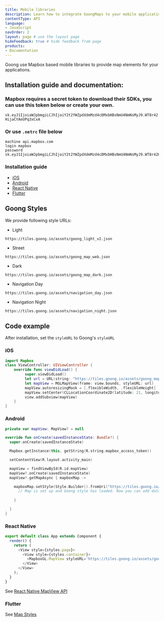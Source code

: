 ```yaml
---
title: Mobile libraries
description: Learn how to integrate GoongMaps to your mobile applications.
contentType: API
language:
- JavaScript
navOrder: 2
layout: page # use the layout page
hideFeedback: true # hide feedback from page
products:
- Documentation
---
```


Goong use Mapbox based mobile libraries to provide map elements for your applications.
## Installation guide and documentation:
### Mapbox requires a secret token to download their SDKs, you can use this token below or create your own.
`sk.eyJ1IjoiaWJpbmgiLCJhIjoiY2t2YWZpdXdmMzd4cDMxbHBsNmU4NmNsMyJ9.WT8r42HijaCYAeUPq3xCxA`
### Or use `.netrc` file below
```
machine api.mapbox.com
login mapbox
password sk.eyJ1IjoiaWJpbmgiLCJhIjoiY2t2YWZpdXdmMzd4cDMxbHBsNmU4NmNsMyJ9.WT8r42HijaCYAeUPq3xCxA
```
### Installation guide
- [iOS](https://docs.mapbox.com/ios/maps/guides/install/)
- [Android](https://docs.mapbox.com/android/maps/guides/install/)
- [React Native](https://github.com/react-native-mapbox-gl/maps/)
- [Flutter](https://github.com/tobrun/flutter-mapbox-gl)
## Goong Styles
We provide following style URLs:
- Light
```html
https://tiles.goong.io/assets/goong_light_v2.json
```
- Street
```
https://tiles.goong.io/assets/goong_map_web.json
```
- Dark
```
https://tiles.goong.io/assets/goong_map_dark.json
```
- Navigation Day
```
https://tiles.goong.io/assets/navigation_day.json
```
- Navigation Night
```
https://tiles.goong.io/assets/navigation_night.json
```
## Code example
After installation, set the `styleURL` to Goong's `styleURL`
### iOS
```swift
import Mapbox
class ViewController: UIViewController {
	override func viewDidLoad() {
		 super.viewDidLoad()
		 let url = URL(string: "https://tiles.goong.io/assets/goong_map_web.json?api_key=your_maptiles_key")
		 let mapView = MGLMapView(frame: view.bounds, styleURL: url)
		 mapView.autoresizingMask = [.flexibleWidth, .flexibleHeight]
		 mapView.setCenter(CLLocationCoordinate2D(latitude: 21, longitude: 105), zoomLevel: 9, animated: false) 
		 view.addSubview(mapView) 
	}
}
```

### Android
```kotlin
private var mapView: MapView? = null

override fun onCreate(savedInstanceState: Bundle?) {
  super.onCreate(savedInstanceState)

  Mapbox.getInstance(this, getString(R.string.mapbox_access_token))

  setContentView(R.layout.activity_main)

  mapView = findViewById(R.id.mapView)
  mapView?.onCreate(savedInstanceState)
  mapView?.getMapAsync { mapboxMap ->

  	mapboxMap.setStyle(Style.Builder().fromUri("https://tiles.goong.io/assets/goong_map_web.json?api_key=your_maptiles_key")) {
      // Map is set up and Goong style has loaded. Now you can add data or make other map adjustments
      
  	}

  }
}
```
### React Native
```javascript
export default class App extends Component {
  render() {
    return (
      <View style={styles.page}>
        <View style={styles.container}>
          <MapboxGL.MapView styleURL='https://tiles.goong.io/assets/goong_map_web.json?api_key=your_maptiles_key' />
        </View>
      </View>
    );
  }
}
```
See [React Native MapView API](https://github.com/react-native-mapbox-gl/maps/blob/master/docs/MapView.md)

### Flutter
See [Map Styles](https://github.com/tobrun/flutter-mapbox-gl#map-styles)
